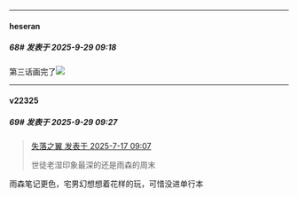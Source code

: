 ﻿
*****

####  heseran  
##### 68#       发表于 2025-9-29 09:18

第三话画完了<img src="https://static.stage1st.com/image/smiley/face2017/046.png" referrerpolicy="no-referrer">


*****

####  v22325  
##### 69#       发表于 2025-9-29 09:27

<blockquote><a href="httphttps://stage1st.com/2b/forum.php?mod=redirect&amp;goto=findpost&amp;pid=68110974&amp;ptid=2107154" target="_blank">失落之翼 发表于 2025-7-17 09:07</a>

世徒老湿印象最深的还是雨森的周末</blockquote>
雨森笔记更色，宅男幻想想着花样的玩，可惜没进单行本

